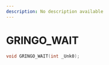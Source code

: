 ```yaml
---
description: No description available 
---
```


# GRINGO_WAIT

```cpp
void GRINGO_WAIT(int _Unk0);
```